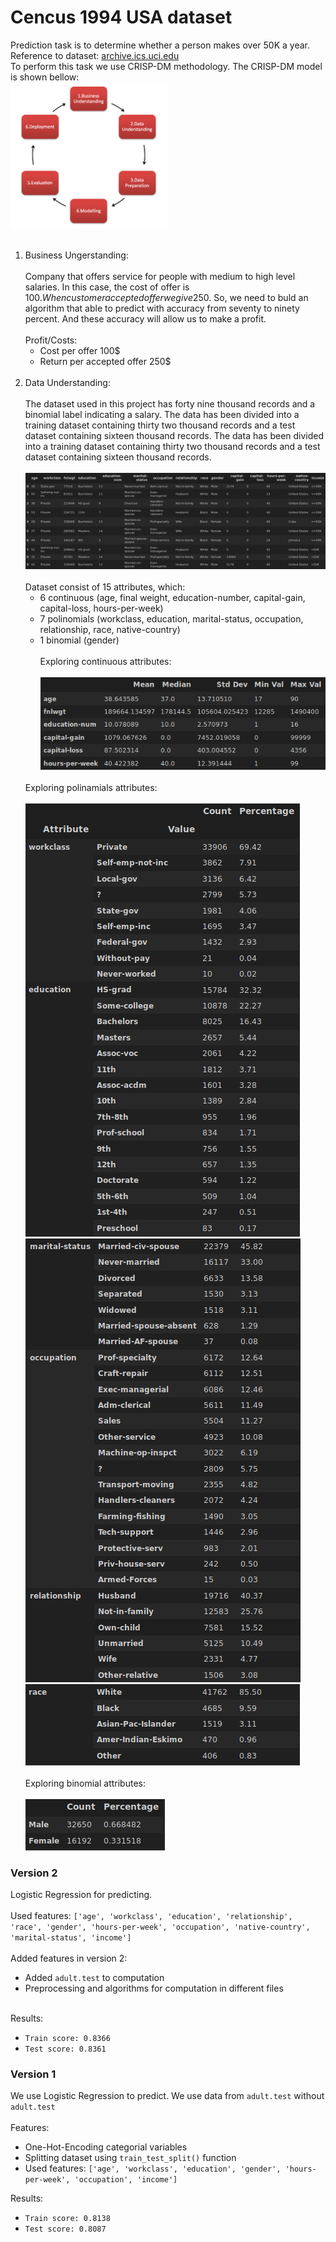 # Cencus 1994 USA dataset
Prediction task is to determine whether a person makes over 50K a year.<br />
Reference to dataset: [archive.ics.uci.edu](https://archive.ics.uci.edu/ml/datasets/adult)<br />
To perform this task we use CRISP-DM methodology. The CRISP-DM model is shown bellow:<br />
<img src="./img/CRISP-DM.png" width="50%"><br />
<br />
1. Business Ungerstanding:<br /><br />
    Company that offers service for people with medium to high level salaries. In this case, the cost of offer is 100$. When customer accepted offer we give 250$. So, we need to buld an algorithm that able to predict with accuracy from seventy to ninety percent. And these accuracy will allow us to make a profit.<br />
    <br />
    Profit/Costs:
    - Cost per offer 100$
    - Return per accepted offer 250$
    <br /><br />
2. Data Understanding:<br /><br />
    The dataset used in this project has forty nine thousand records and a binomial label indicating a salary. The data has been divided into a training dataset containing thirty two thousand records and a test dataset containing sixteen thousand records. The data has been divided into a training dataset containing thirty two thousand records and a test dataset containing sixteen thousand records.<br /><br />
    <img src="./img/dataset_table.png"><br />
    <br />
    Dataset consist of 15 attributes, which:
    - 6 continuous (age, final weight, education-number, capital-gain, capital-loss, hours-per-week)
    - 7 polinomials (workclass, education, marital-status, occupation, relationship, race, native-country)
    - 1 binomial (gender)<br /><br />
    Exploring continuous attributes:<br /><br />
    <img src="./img/cont_attr.png"><br />
    <br />
    Exploring polinamials attributes:<br /><br />
    <img src="./img/pol_attr_1.png"><br />
    <img src="./img/pol_attr_2.png"><br />
    <img src="./img/pol_attr_3.png"><br />
    <br />
    Exploring binomial attributes:<br /><br />
    <img src="./img/bin_attr.png"><br />


### Version 2
Logistic Regression for predicting.<br />
<br />
Used features: ```['age', 'workclass', 'education', 'relationship', 'race', 'gender', 'hours-per-week', 'occupation', 'native-country', 'marital-status', 'income']```<br /><br />
Added features in version 2:
- Added ```adult.test``` to computation
- Preprocessing and algorithms for computation in different files<br /><br />

Results:
- ```Train score: 0.8366```
- ```Test score: 0.8361```

### Version 1
We use Logistic Regression to predict. We use data from ```adult.test``` without ```adult.test```<br />
<br />
Features:
- One-Hot-Encoding categorial variables
- Splitting dataset using ```train_test_split()``` function
- Used features: ```['age', 'workclass', 'education', 'gender', 'hours-per-week', 'occupation', 'income']```<br />

Results:
- ```Train score: 0.8138```
- ```Test score: 0.8087```
